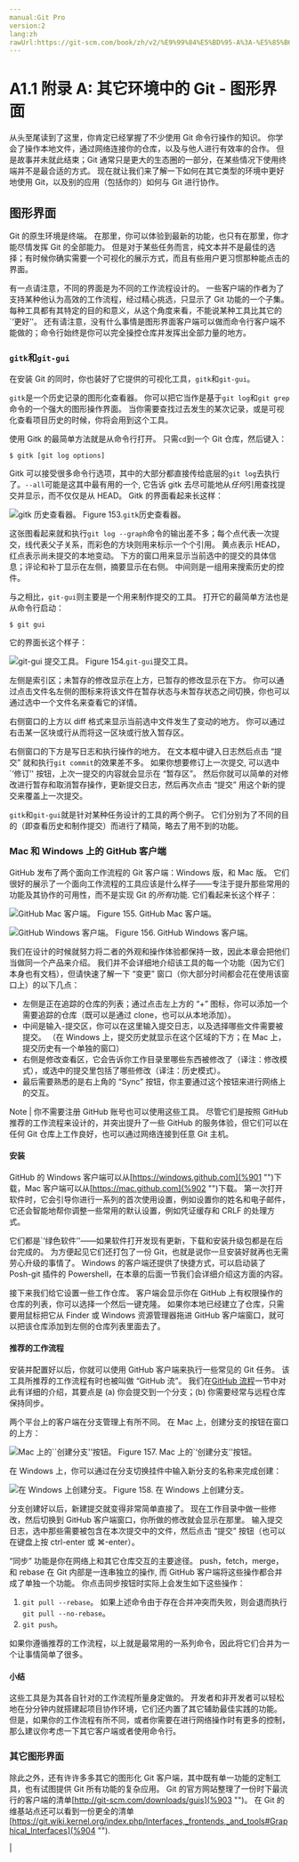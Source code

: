 ```yaml
---
manual:Git Pro
version:2
lang:zh
rawUrl:https://git-scm.com/book/zh/v2/%E9%99%84%E5%BD%95-A%3A-%E5%85%B6%E5%AE%83%E7%8E%AF%E5%A2%83%E4%B8%AD%E7%9A%84-Git-%E5%9B%BE%E5%BD%A2%E7%95%8C%E9%9D%A2
---
```



# A1.1 附录 A: 其它环境中的 Git - 图形界面


从头至尾读到了这里，你肯定已经掌握了不少使用 Git 命令行操作的知识。 你学会了操作本地文件，通过网络连接你的仓库，以及与他人进行有效率的合作。 但是故事并未就此结束；Git 通常只是更大的生态圈的一部分，在某些情况下使用终端并不是最合适的方式。 现在就让我们来了解一下如何在其它类型的环境中更好地使用 Git，以及别的应用（包括你的）如何与 Git 进行协作。


## 图形界面<a name="_图形界面"></a>


Git 的原生环境是终端。 在那里，你可以体验到最新的功能，也只有在那里，你才能尽情发挥 Git 的全部能力。 但是对于某些任务而言，纯文本并不是最佳的选择；有时候你确实需要一个可视化的展示方式，而且有些用户更习惯那种能点击的界面。




有一点请注意，不同的界面是为不同的工作流程设计的。 一些客户端的作者为了支持某种他认为高效的工作流程，经过精心挑选，只显示了 Git 功能的一个子集。 每种工具都有其特定的目的和意义，从这个角度来看，不能说某种工具比其它的`‘更好’&#39;。 还有请注意，没有什么事情是图形界面客户端可以做而命令行客户端不能做的；命令行始终是你可以完全操控仓库并发挥出全部力量的地方。



### `gitk`和`git-gui`<a name="_code_gitk_code_和_code_git_gui_code"></a>


在安装 Git 的同时，你也装好了它提供的可视化工具，`gitk`和`git-gui`。




`gitk`是一个历史记录的图形化查看器。 你可以把它当作是基于`git log`和`git grep`命令的一个强大的图形操作界面。 当你需要查找过去发生的某次记录，或是可视化查看项目历史的时候，你将会用到这个工具。




使用 Gitk 的最简单方法就是从命令行打开。 只需`cd`到一个 Git 仓库，然后键入：



```
$ gitk [git log options]
```




Gitk 可以接受很多命令行选项，其中的大部分都直接传给底层的`git log`去执行了。`--all`可能是这其中最有用的一个, 它告诉 gitk 去尽可能地从<em>任何</em>引用查找提交并显示，而不仅仅是从 HEAD。 Gitk 的界面看起来长这样：


![`gitk` 历史查看器。](%895.png "")
Figure 153.`gitk`历史查看器。



这张图看起来就和执行`git log --graph`命令的输出差不多；每个点代表一次提交，线代表父子关系，而彩色的方块则用来标示一个个引用。 黄点表示 HEAD，红点表示尚未提交的本地变动。 下方的窗口用来显示当前选中的提交的具体信息；评论和补丁显示在左侧，摘要显示在右侧。 中间则是一组用来搜索历史的控件。




与之相比，`git-gui`则主要是一个用来制作提交的工具。 打开它的最简单方法也是从命令行启动：



```
$ git gui
```




它的界面长这个样子：


![`git-gui` 提交工具。](%896.png "")
Figure 154.`git-gui`提交工具。



左侧是索引区；未暂存的修改显示在上方，已暂存的修改显示在下方。 你可以通过点击文件名左侧的图标来将该文件在暂存状态与未暂存状态之间切换，你也可以通过选中一个文件名来查看它的详情。




右侧窗口的上方以 diff 格式来显示当前选中文件发生了变动的地方。 你可以通过右击某一区块或行从而将这一区块或行放入暂存区。




右侧窗口的下方是写日志和执行操作的地方。 在文本框中键入日志然后点击 “提交” 就和执行`git commit`的效果差不多。 如果你想要修订上一次提交, 可以选中`‘修订’&#39; 按钮，上次一提交的内容就会显示在 “暂存区”。 然后你就可以简单的对修改进行暂存和取消暂存操作，更新提交日志，然后再次点击 “提交” 用这个新的提交来覆盖上一次提交。




`gitk`和`git-gui`就是针对某种任务设计的工具的两个例子。 它们分别为了不同的目的（即查看历史和制作提交）而进行了精简，略去了用不到的功能。




### Mac 和 Windows 上的 GitHub 客户端<a name="_mac_和_windows_上的_github_客户端"></a>


GitHub 发布了两个面向工作流程的 Git 客户端：Windows 版，和 Mac 版。 它们很好的展示了一个面向工作流程的工具应该是什么样子——专注于提升那些常用的功能及其协作的可用性，而不是实现 Git 的<em>所有</em>功能. 它们看起来长这个样子：


![GitHub Mac 客户端。](%897.png "")
Figure 155. GitHub Mac 客户端。

![GitHub Windows 客户端。](%899.png "")
Figure 156. GitHub Windows 客户端。



我们在设计的时候就努力将二者的外观和操作体验都保持一致，因此本章会把他们当做同一个产品来介绍。 我们并不会详细地介绍该工具的每一个功能（因为它们本身也有文档），但请快速了解一下 “变更” 窗口（你大部分时间都会花在使用该窗口上）的以下几点：



* 左侧是正在追踪的仓库的列表；通过点击左上方的 “+” 图标，你可以添加一个需要追踪的仓库（既可以是通过 clone，也可以从本地添加）。
* 中间是输入-提交区，你可以在这里输入提交日志，以及选择哪些文件需要被提交。 （在 Windows 上，提交历史就显示在这个区域的下方；在 Mac 上，提交历史有一个单独的窗口）
* 右侧是修改查看区，它会告诉你工作目录里哪些东西被修改了（译注：修改模式），或选中的提交里包括了哪些修改（译注：历史模式）。
* 最后需要熟悉的是右上角的 “Sync” 按钮，你主要通过这个按钮来进行网络上的交互。

Note | 你不需要注册 GitHub 账号也可以使用这些工具。 尽管它们是按照 GitHub 推荐的工作流程来设计的，并突出提升了一些 GitHub 的服务体验，但它们可以在任何 Git 仓库上工作良好，也可以通过网络连接到任意 Git 主机。 



#### 安装<a name="_安装_2"></a>


GitHub 的 Windows 客户端可以从[https://windows.github.com](%901 "")下载，Mac 客户端可以从[https://mac.github.com](%902 "")下载。 第一次打开软件时，它会引导你进行一系列的首次使用设置，例如设置你的姓名和电子邮件，它还会智能地帮你调整一些常用的默认设置，例如凭证缓存和 CRLF 的处理方式。




它们都是`‘绿色软件’&#39;——如果软件打开发现有更新，下载和安装升级包都是在后台完成的。 为方便起见它们还打包了一份 Git，也就是说你一旦安装好就再也无需劳心升级的事情了。 Windows 的客户端还提供了快捷方式，可以启动装了 Posh-git 插件的 Powershell，在本章的后面一节我们会详细介绍这方面的内容。




接下来我们给它设置一些工作仓库。 客户端会显示你在 GitHub 上有权限操作的仓库的列表，你可以选择一个然后一键克隆。 如果你本地已经建立了仓库，只需要用鼠标把它从 Finder 或 Windows 资源管理器拖进 GitHub 客户端窗口，就可以把该仓库添加到左侧的仓库列表里面去了。




#### 推荐的工作流程<a name="_推荐的工作流程"></a>


安装并配置好以后，你就可以使用 GitHub 客户端来执行一些常见的 Git 任务。 该工具所推荐的工作流程有时也被叫做 “GitHub 流”。 我们在[GitHub 流程](%795 "")一节中对此有详细的介绍，其要点是 (a) 你会提交到一个分支；(b) 你需要经常与远程仓库保持同步。




两个平台上的客户端在分支管理上有所不同。 在 Mac 上，创建分支的按钮在窗口的上方：


![Mac 上的``创建分支''按钮。](%900.png "")
Figure 157. Mac 上的`‘创建分支’&#39;按钮。



在 Windows 上，你可以通过在分支切换挂件中输入新分支的名称来完成创建：


![在 Windows 上创建分支。](%898.png "")
Figure 158. 在 Windows 上创建分支。



分支创建好以后，新建提交就变得非常简单直接了。 现在工作目录中做一些修改，然后切换到 GitHub 客户端窗口，你所做的修改就会显示在那里。 输入提交日志，选中那些需要被包含在本次提交中的文件，然后点击 “提交” 按钮（也可以在键盘上按 ctrl-enter 或 ⌘-enter）。




“同步” 功能是你在网络上和其它仓库交互的主要途径。 push，fetch，merge，和 rebase 在 Git 内部是一连串独立的操作, 而 GitHub 客户端将这些操作都合并成了单独一个功能。 你点击同步按钮时实际上会发生如下这些操作：



1. `git pull --rebase`。 如果上述命令由于存在合并冲突而失败，则会退而执行`git pull --no-rebase`。
1. `git push`。



如果你遵循推荐的工作流程，以上就是最常用的一系列命令，因此将它们合并为一个让事情简单了很多。




#### 小结<a name="_小结"></a>


这些工具是为其各自针对的工作流程所量身定做的。 开发者和非开发者可以轻松地在分分钟内就搭建起项目协作环境，它们还内置了其它辅助最佳实践的功能。 但是，如果你的工作流程有所不同，或者你需要在进行网络操作时有更多的控制，那么建议你考虑一下其它客户端或者使用命令行。





### 其它图形界面<a name="_其它图形界面"></a>


除此之外，还有许许多多其它的图形化 Git 客户端，其中既有单一功能的定制工具，也有试图提供 Git 所有功能的复杂应用。 Git 的官方网站整理了一份时下最流行的客户端的清单[http://git-scm.com/downloads/guis](%903 "")。 在 Git 的维基站点还可以看到一份更全的清单[https://git.wiki.kernel.org/index.php/Interfaces,_frontends,_and_tools#Graphical_Interfaces](%904 "").



|


